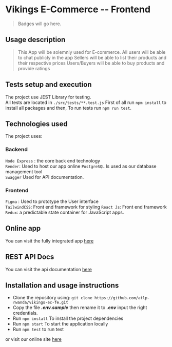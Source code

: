 # Vikings E-Commerce -- Frontend

> Badges will go here.

## Usage description

> This App will be solemnly used for E-commerce.
> All users will be able to chat publicly in the app
> Sellers will be able to list their products and their respective prices
> Users/Buyers will be able to buy products and provide ratings

## Tests setup and execution

The project use JEST Library for testing.  
All tests are located in `./src/tests/**.test.js`
First of all run `npm install` to install all packages and then,
To run tests run `npm run test`.

## Technologies used

The project uses:

### Backend

`Node Express` : the core back end technology  
 `Render`: Used to host our app online
`PostgreSQL` Is used as our database management tool  
 `Swagger` Used for API documentation.

### Frontend

`Figma` : Used to prototype the User interface  
 `TailwindCSS`: Front end framework for styling
`React Js`: Front end framework  
 `Redux`: a predictable state container for JavaScript apps.

## Online app

You can visit the fully integrated app [here](#)

## REST API Docs

You can visit the api documentation [here](https://vikings-ec-bn-mbhd.onrender.com/api-docs)

## Installation and usage instructions

- Clone the repository using: `git clone https://github.com/atlp-rwanda/vikings-ec-fe.git `
- Copy the file **_.env.sample_** then rename it to **_.env_** input the right credentials.
- Run `npm install` To install the project dependencies
- Run `npm start` To start the application locally
- Run `npm test` to run test

or visit our online site [here](#)
